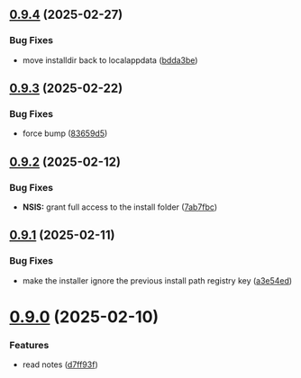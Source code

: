 ## [0.9.4](https://github.com/Torwent/wasp-setup/compare/v0.9.3...v0.9.4) (2025-02-27)


### Bug Fixes

* move installdir back to localappdata ([bdda3be](https://github.com/Torwent/wasp-setup/commit/bdda3be9561802c2b17f62db599e60ffd31370f3))



## [0.9.3](https://github.com/Torwent/wasp-setup/compare/v0.9.2...v0.9.3) (2025-02-22)


### Bug Fixes

* force bump ([83659d5](https://github.com/Torwent/wasp-setup/commit/83659d591c5ca2a5a6fc11c6b018c99abb3a7dfe))



## [0.9.2](https://github.com/Torwent/wasp-setup/compare/v0.9.1...v0.9.2) (2025-02-12)


### Bug Fixes

* **NSIS:** grant full access to the install folder ([7ab7fbc](https://github.com/Torwent/wasp-setup/commit/7ab7fbc904f8108c78d369bac76577a67f1ff75d))



## [0.9.1](https://github.com/Torwent/wasp-setup/compare/v0.9.0...v0.9.1) (2025-02-11)


### Bug Fixes

* make the installer ignore the previous install path registry key ([a3e54ed](https://github.com/Torwent/wasp-setup/commit/a3e54ed6d0fd1d8900c10e9e499496a765248ca4))



# [0.9.0](https://github.com/Torwent/wasp-setup/compare/v0.8.2...v0.9.0) (2025-02-10)


### Features

* read notes ([d7ff93f](https://github.com/Torwent/wasp-setup/commit/d7ff93fc480cae26a28112e25e6fecb4ce28e4a1))



